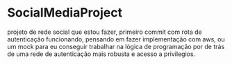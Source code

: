 # SocialMediaProject
projeto de rede social que estou fazer, primeiro commit com rota de autenticação funcionando, pensando em fazer implementação com aws, ou um mock para eu conseguir trabalhar na lógica de programação por de trás de uma rede de autenticação mais robusta e acesso a privilegios.
